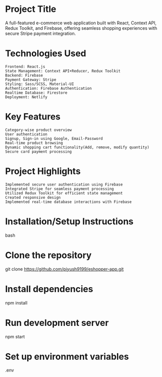 # Project Title
 A full-featured e-commerce web application built with React, Context API, Redux Toolkit, and Firebase, offering seamless shopping experiences with secure Stripe payment integration.
# Technologies Used
    Frontend: React.js
    State Management: Context API+Reducer, Redux Toolkit
    Backend: Firebase
    Payment Gateway: Stripe
    Styling: Sass/SCSS, Material-UI
    Authentication: Firebase Authentication
    Realtime Database: Firestore
    Deployment: Netlify
# Key Features
    Category-wise product overview
    User authentication
    Signup, Sign-in using Google, Email-Password
    Real-time product browsing
    Dynamic shopping cart functionality(Add, remove, modify quantity)
    Secure card payment processing
# Project Highlights
    Implemented secure user authentication using Firebase
    Integrated Stripe for seamless payment processing
    Utilized Redux Toolkit for efficient state management
    Created responsive design
    Implemented real-time database interactions with Firebase
# Installation/Setup Instructions

bash
# Clone the repository
git clone https://github.com/piyush9199/eshopper-app.git

# Install dependencies
npm install

# Run development server
npm start

# Set up environment variables
.env



    
